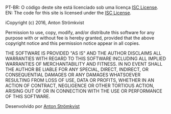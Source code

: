 PT-BR: O código deste site está licenciado sob uma licença [ISC License](LICENSE.md).
EN: The code for this site is licensed under the [ISC License](LICENSE.md).

iCopyright (c) 2016, Anton Strömkvist

Permission to use, copy, modify, and/or distribute this software for any purpose with or without fee is hereby granted, provided that the above copyright notice and this permission notice appear in all copies.

THE SOFTWARE IS PROVIDED "AS IS" AND THE AUTHOR DISCLAIMS ALL WARRANTIES WITH REGARD TO THIS SOFTWARE INCLUDING ALL IMPLIED WARRANTIES OF MERCHANTABILITY AND FITNESS. IN NO EVENT SHALL THE AUTHOR BE LIABLE FOR ANY SPECIAL, DIRECT, INDIRECT, OR CONSEQUENTIAL DAMAGES OR ANY DAMAGES WHATSOEVER RESULTING FROM LOSS OF USE, DATA OR PROFITS, WHETHER IN AN ACTION OF CONTRACT, NEGLIGENCE OR OTHER TORTIOUS ACTION, ARISING OUT OF OR IN CONNECTION WITH THE USE OR PERFORMANCE OF THIS SOFTWARE.

Desenvolvido por [Anton Strömkvist](http://ahst.ro/)
